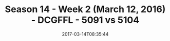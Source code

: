 ---
title: Season 14 - Week 2 (March 12, 2016) - DCGFFL - 5091 vs 5104
teams_score:
- team: 5091
  score: 12
- team: 5104
  score: 24
mvp: 'Mike Hess, Chris McCloud '
game-ball: Kevin Zajac, Steve Chakerian
sportsperson: ''
season: 14
week: 2
date: '2017-03-14T08:35:44'
pageid: season-14-week-2-march-12-2016-5091-vs-5104
---